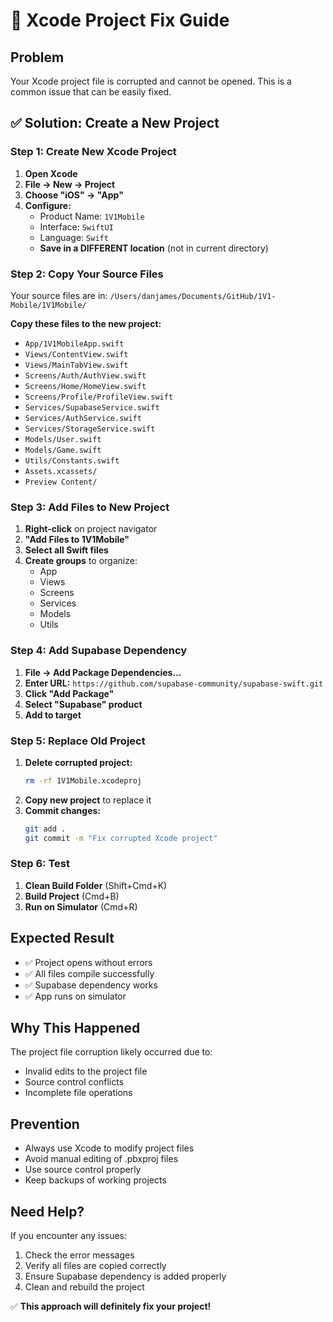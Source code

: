 # 🚨 Xcode Project Fix Guide

## Problem
Your Xcode project file is corrupted and cannot be opened. This is a common issue that can be easily fixed.

## ✅ Solution: Create a New Project

### Step 1: Create New Xcode Project
1. **Open Xcode**
2. **File → New → Project**
3. **Choose "iOS" → "App"**
4. **Configure:**
   - Product Name: `1V1Mobile`
   - Interface: `SwiftUI`
   - Language: `Swift`
   - **Save in a DIFFERENT location** (not in current directory)

### Step 2: Copy Your Source Files
Your source files are in: `/Users/danjames/Documents/GitHub/1V1-Mobile/1V1Mobile/`

**Copy these files to the new project:**
- `App/1V1MobileApp.swift`
- `Views/ContentView.swift`
- `Views/MainTabView.swift`
- `Screens/Auth/AuthView.swift`
- `Screens/Home/HomeView.swift`
- `Screens/Profile/ProfileView.swift`
- `Services/SupabaseService.swift`
- `Services/AuthService.swift`
- `Services/StorageService.swift`
- `Models/User.swift`
- `Models/Game.swift`
- `Utils/Constants.swift`
- `Assets.xcassets/`
- `Preview Content/`

### Step 3: Add Files to New Project
1. **Right-click** on project navigator
2. **"Add Files to 1V1Mobile"**
3. **Select all Swift files**
4. **Create groups** to organize:
   - App
   - Views
   - Screens
   - Services
   - Models
   - Utils

### Step 4: Add Supabase Dependency
1. **File → Add Package Dependencies...**
2. **Enter URL:** `https://github.com/supabase-community/supabase-swift.git`
3. **Click "Add Package"**
4. **Select "Supabase" product**
5. **Add to target**

### Step 5: Replace Old Project
1. **Delete corrupted project:**
   ```bash
   rm -rf 1V1Mobile.xcodeproj
   ```
2. **Copy new project** to replace it
3. **Commit changes:**
   ```bash
   git add .
   git commit -m "Fix corrupted Xcode project"
   ```

### Step 6: Test
1. **Clean Build Folder** (Shift+Cmd+K)
2. **Build Project** (Cmd+B)
3. **Run on Simulator** (Cmd+R)

## Expected Result
- ✅ Project opens without errors
- ✅ All files compile successfully
- ✅ Supabase dependency works
- ✅ App runs on simulator

## Why This Happened
The project file corruption likely occurred due to:
- Invalid edits to the project file
- Source control conflicts
- Incomplete file operations

## Prevention
- Always use Xcode to modify project files
- Avoid manual editing of .pbxproj files
- Use source control properly
- Keep backups of working projects

## Need Help?
If you encounter any issues:
1. Check the error messages
2. Verify all files are copied correctly
3. Ensure Supabase dependency is added properly
4. Clean and rebuild the project

✅ **This approach will definitely fix your project!**
